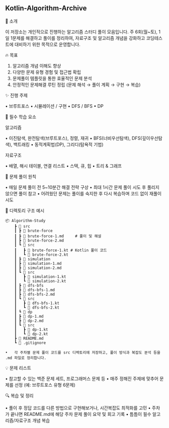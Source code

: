 
##  Kotlin-Algorithm-Archive

📜 소개

이 저장소는 개인적으로 진행하는 알고리즘 스터디 풀이 모음입니다.
주 6회(월~토), 1일 1문제를 해결하고 풀이를 정리하여, 자료구조 및 알고리즘 개념을 강화하고 코딩테스트에 대비하기 위한 목적으로 운영합니다.

🔥 목표

1.	알고리즘 개념 이해도 향상
2.	다양한 문제 유형 경험 및 접근법 확립
3.	문제풀이 템플릿을 통한 효율적인 문제 분석
4.	안정적인 문제해결 루틴 정립 (문제 해석 → 풀이 계획 → 구현 → 복습)

✨ 진행 주제

•	브루트포스
•	시뮬레이션 / 구현
•	DFS / BFS
•  DP


📖 필수 학습 요소

알고리즘

•	이진탐색, 완전탐색(브루트포스), 정렬, 재귀
•	BFS(너비우선탐색), DFS(깊이우선탐색), 백트래킹
•	동적계획법(DP), 그리디(탐욕적 기법)

자료구조

•	배열, 해시 테이블, 연결 리스트
•	스택, 큐, 힙
•	트리 & 그래프

🔧 문제 풀이 원칙

•	매일 문제 풀이 전 5~10분간 해결 전략 구상
•	최대 1시간 문제 풀이 시도 후 풀리지 않으면 풀이 참고
•	어려웠던 문제는 풀이를 숙지한 후 다시 복습하며 코드 없이 재풀이 시도

📂 디렉토리 구조 예시

```
📦 Algorithm-Study
    ┣ 📂 src
    ┃ ┣ 📂 brute-force
    ┃ ┣ 📜 brute-force-1.md     # 풀이 및 해설
    ┃ ┣ 📜 brute-force-2.md
    ┃ ┗ 📂 src
    ┃   ┣ 📜 brute-force-1.kt # Kotlin 풀이 코드
    ┃   ┗ 📜 brute-force-2.kt
    ┃ ┣ 📂 simulation
    ┃ ┣ 📜 simulation-1.md
    ┃ ┣ 📜 simulation-2.md
    ┃ ┗ 📂 src
    ┃   ┣ 📜 simulation-1.kt
    ┃   ┗ 📜 simulation-2.kt
    ┃ ┣ 📂 dfs-bfs
    ┃ ┣ 📜 dfs-bfs-1.md
    ┃ ┣ 📜 dfs-bfs-2.md
    ┃ ┗ 📂 src
    ┃   ┣ 📜 dfs-bfs-1.kt
    ┃   ┗ 📜 dfs-bfs-2.kt
    ┃ ┗ 📂 dp
    ┃ ┣ 📜 dp-1.md
    ┃ ┣ 📜 dp-2.md
    ┃ ┗ 📂 src
    ┃   ┣ 📜 dp-1.kt
    ┃   ┗ 📜 dp-2.kt
    ┣ 📜 README.md
    ┗ 📜 .gitignore
```        

	•	각 주차별 문제 풀이 코드를 src 디렉토리에 저장하고, 풀이 방식과 복잡도 분석 등을 .md 파일로 정리합니다.

💡 문제 리스트

•	참고할 수 있는 백준 문제 세트, 프로그래머스 문제 등
•	매주 정해진 주제에 맞추어 문제를 선정 (예: 브루트포스 유형 6문제)

🔍 복습 및 정리

•	풀이 후 정답 코드를 다른 방법으로 구현해보거나, 시간복잡도 최적화를 고민
•	주차가 끝나면 README.md에 해당 주차 문제 풀이 요약 및 회고 기록
•	틈틈이 필수 알고리즘/자료구조 개념 복습
